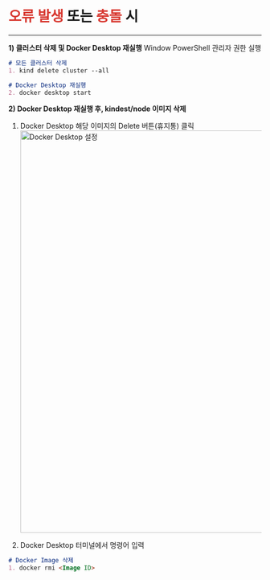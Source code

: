 # <font color="#d83931">오류 발생</font> 또는 <font color="#d83931">충돌</font> 시
---

**1) 클러스터 삭제 및 Docker Desktop 재실행**
Window PowerShell 관리자 권한 실행
```md
# 모든 클러스터 삭제
1. kind delete cluster --all

# Docker Desktop 재실행
2. docker desktop start
```

**2) Docker Desktop 재실행 후, kindest/node 이미지 삭제**
1. Docker Desktop 해당 이미지의 Delete 버튼(휴지통) 클릭
<img src="/DevSecOps.Full-Project/img/4-2.png" alt="Docker Desktop 설정" width="800"> <br>

2. Docker Desktop 터미널에서 명령어 입력
```md
# Docker Image 삭제
1. docker rmi <Image ID>
```